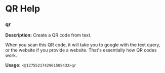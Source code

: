 # QR Help

### qr

**Description:** Create a QR code from text.

When you scan this QR code, it will take you to google with the text query,
or the website if you provide a website. That's essentially how QR codes work.

**Usage:** `<@1275521742961508432>qr`

